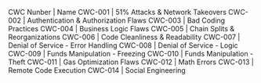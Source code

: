 CWC Nunber | Name
CWC-001 | 51% Attacks & Network Takeovers
CWC-002	| Authentication & Authorization Flaws
CWC-003	| Bad Coding Practices
CWC-004	| Business Logic Flaws
CWC-005	| Chain Splits & Reorganizations
CWC-006	| Code Cleanliness & Readability
CWC-007	| Denial of Service - Error Handling
CWC-008	| Denial of Service - Logic
CWC-009	| Funds Manipulation - Freezing
CWC-010	| Funds Manipulation - Theft
CWC-011	| Gas Optimization Flaws
CWC-012	| Math Errors
CWC-013	| Remote Code Execution
CWC-014	| Social Engineering
